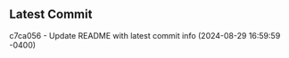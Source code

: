 
## Latest Commit
c7ca056 - Update README with latest commit info (2024-08-29 16:59:59 -0400) <Yunxi-Zhou>
